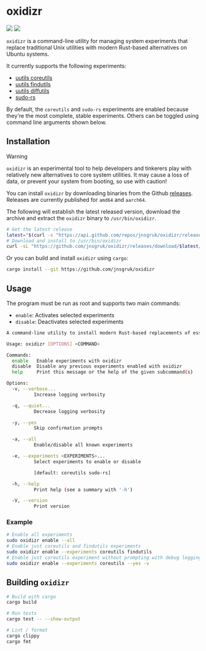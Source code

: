 # oxidizr

<a href="https://github.com/jnsgruk/oxidizr/actions/workflows/push.yml"><img src="https://github.com/jnsgruk/oxidizr/actions/workflows/push.yml/badge.svg"></a>
<a href="https://github.com/jnsgruk/oxidizr/actions/workflows/release.yml"><img src="https://github.com/jnsgruk/oxidizr/actions/workflows/release.yml/badge.svg"></a>

`oxidizr` is a command-line utility for managing system experiments that replace traditional Unix utilities with modern Rust-based alternatives on Ubuntu systems.

It currently supports the following experiments:

- [uutils coreutils](https://github.com/uutils/coreutils)
- [uutils findutils](https://github.com/uutils/findutils)
- [uutils diffutils](https://github.com/uutils/diffutils)
- [sudo-rs](https://github.com/trifectatechfoundation/sudo-rs)

By default, the `coreutils` and `sudo-rs` experiments are enabled because they're the most complete, stable experiments. Others can be toggled using command line arguments shown below.

## Installation

<!-- prettier-ignore-start -->
> [!WARNING]
> `oxidizr` is an experimental tool to help developers and tinkerers play with relatively new alternatives to core system utilities. It may cause a loss of data, or prevent your system from booting, so use with caution!
<!-- prettier-ignore-end -->

You can install `oxidizr` by downloading binaries from the Github [releases](https://github.com/jnsgruk/oxidizr/releases/latest). Releases are currently published for `amd64` and `aarch64`.

The following will establish the latest released version, download the archive and extract the `oxidizr` binary to `/usr/bin/oxidizr`.

```bash
# Get the latest release
latest="$(curl -s "https://api.github.com/repos/jnsgruk/oxidizr/releases/latest" | jq -r '.name')"
# Download and install to /usr/bin/oxidizr
curl -sL "https://github.com/jnsgruk/oxidizr/releases/download/$latest/oxidizr_Linux_$(uname -m).tar.gz" | sudo tar -xvzf - -C /usr/bin oxidizr
```

Or you can build and install `oxidizr` using `cargo`:

```bash
cargo install --git https://github.com/jnsgruk/oxidizr
```

## Usage

The program must be run as root and supports two main commands:

- `enable`: Activates selected experiments
- `disable`: Deactivates selected experiments

```bash
A command-line utility to install modern Rust-based replacements of essential packages such as coreutils, findutils, diffutils and sudo and make them the default on an Ubuntu system.

Usage: oxidizr [OPTIONS] <COMMAND>

Commands:
  enable   Enable experiments with oxidizr
  disable  Disable any previous experiments enabled with oxidizr
  help     Print this message or the help of the given subcommand(s)

Options:
  -v, --verbose...
          Increase logging verbosity

  -q, --quiet...
          Decrease logging verbosity

  -y, --yes
          Skip confirmation prompts

  -a, --all
          Enable/disable all known experiments

  -e, --experiments <EXPERIMENTS>...
          Select experiments to enable or disable

          [default: coreutils sudo-rs]

  -h, --help
          Print help (see a summary with '-h')

  -V, --version
          Print version
```

### Example

```bash
# Enable all experiments
sudo oxidizr enable --all
# Enable just coreutils and findutils experiments
sudo oxidizr enable --experiments coreutils findutils
# Enable just coreutils experiment without prompting with debug logging enabled
sudo oxidizr enable --experiments coreutils --yes -v
```

## Building `oxidizr`

```bash
# Build with cargo
cargo build

# Run tests
cargo test -- --show-output

# Lint / format
cargo clippy
cargo fmt
```
